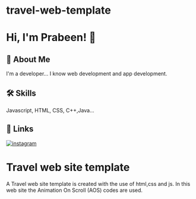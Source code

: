 # travel-web-template

# Hi, I'm Prabeen! 👋


## 🚀 About Me
I'm a developer...
I know web development and app development.


## 🛠 Skills
Javascript, HTML, CSS, C++,Java...


## 🔗 Links
[![instagram](https://img.shields.io/badge/instagram-e76f51?style=for-the-badge&logo=instagram&logoColor=white)](https://www.instagram.com/prabeen_ragupathi)

# Travel web site template

A Travel web site template is created with the use of html,css and js.
In this web site the Animation On Scroll (AOS) codes are used.





